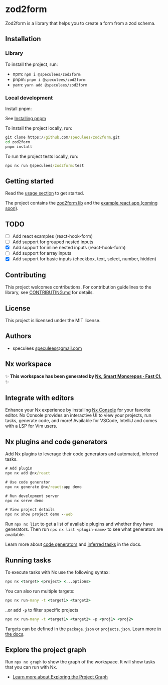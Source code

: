 # zod2form

Zod2form is a library that helps you to create a form from a zod schema.

## Installation

### Library

To install the project, run:

- npm: `npm i @speculees/zod2form`
- pnpm: `pnpm i @speculees/zod2form`
- yarn: `yarn add @speculees/zod2form`

### Local development

Install pnpm:

See [Installing pnpm](https://pnpm.io/installation)

To install the project locally, run:

```cmd
git clone https://github.com/speculees/zod2form.git
cd zod2form
pnpm install
```

To run the project tests locally, run:

```cmd
npx nx run @speculees/zod2form:test
```

## Getting started

Read the [usage section](lib/zod2form/README.md#usage) to get started.

The project contains the [zod2form lib](lib/zod2form/README.md) and the [example react app (coming soon)](apps/react-demo/README.md).

## TODO

- [ ] Add react examples (react-hook-form)
- [ ] Add support for grouped nested inputs
- [x] Add support for inline nested inputs (react-hook-form)
- [ ] Add support for array inputs
- [x] Add support for basic inputs (checkbox, text, select, number, hidden)

## Contributing

This project welcomes contributions. For contribution guidelines to the library, see [CONTRIBUTING.md](lib/zod2form/CONTRIBUTING.md) for details.

## License

This project is licensed under the MIT license.

## Authors

- speculees <speculees@gmail.com>

## Nx workspace

✨ **This workspace has been generated by [Nx, Smart Monorepos · Fast CI.](https://nx.dev)** ✨

## Integrate with editors

Enhance your Nx experience by installing [Nx Console](https://nx.dev/nx-console) for your favorite editor. Nx Console
provides an interactive UI to view your projects, run tasks, generate code, and more! Available for VSCode, IntelliJ and
comes with a LSP for Vim users.

## Nx plugins and code generators

Add Nx plugins to leverage their code generators and automated, inferred tasks.

```cmd
# Add plugin
npx nx add @nx/react

# Use code generator
npx nx generate @nx/react:app demo

# Run development server
npx nx serve demo

# View project details
npx nx show project demo --web
```

Run `npx nx list` to get a list of available plugins and whether they have generators. Then run `npx nx list <plugin-name>` to see what generators are available.

Learn more about [code generators](https://nx.dev/features/generate-code) and [inferred tasks](https://nx.dev/concepts/inferred-tasks) in the docs.

## Running tasks

To execute tasks with Nx use the following syntax:

```cmd
npx nx <target> <project> <...options>
```

You can also run multiple targets:

```cmd
npx nx run-many -t <target1> <target2>
```

..or add `-p` to filter specific projects

```cmd
npx nx run-many -t <target1> <target2> -p <proj1> <proj2>
```

Targets can be defined in the `package.json` or `projects.json`. Learn more [in the docs](https://nx.dev/features/run-tasks).

## Explore the project graph

Run `npx nx graph` to show the graph of the workspace.
It will show tasks that you can run with Nx.

- [Learn more about Exploring the Project Graph](https://nx.dev/core-features/explore-graph)
